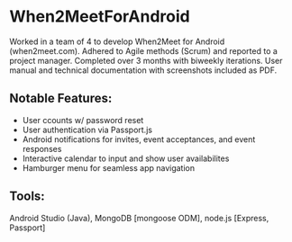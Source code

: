 # When2MeetForAndroid
Worked in a team of 4 to develop When2Meet for Android (when2meet.com). Adhered to Agile methods (Scrum) and reported to a project manager. Completed over 3 months with biweekly iterations. User manual and technical documentation with screenshots included as PDF.

## Notable Features:
* User ccounts w/ password reset
* User authentication via Passport.js
* Android notifications for invites, event acceptances, and event responses
* Interactive calendar to input and show user availabilites
* Hamburger menu for seamless app navigation

## Tools:
Android Studio (Java), MongoDB [mongoose ODM], node.js [Express, Passport]


